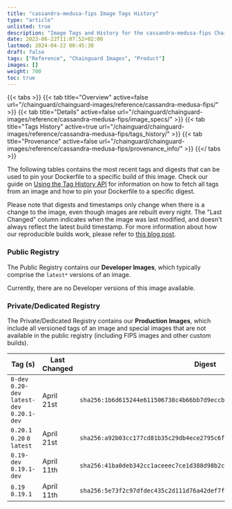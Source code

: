 ```yaml
---
title: "cassandra-medusa-fips Image Tags History"
type: "article"
unlisted: true
description: "Image Tags and History for the cassandra-medusa-fips Chainguard Image"
date: 2023-06-22T11:07:52+02:00
lastmod: 2024-04-22 00:45:38
draft: false
tags: ["Reference", "Chainguard Images", "Product"]
images: []
weight: 700
toc: true
---
```


{{< tabs >}}
{{< tab title="Overview" active=false url="/chainguard/chainguard-images/reference/cassandra-medusa-fips/" >}}
{{< tab title="Details" active=false url="/chainguard/chainguard-images/reference/cassandra-medusa-fips/image_specs/" >}}
{{< tab title="Tags History" active=true url="/chainguard/chainguard-images/reference/cassandra-medusa-fips/tags_history/" >}}
{{< tab title="Provenance" active=false url="/chainguard/chainguard-images/reference/cassandra-medusa-fips/provenance_info/" >}}
{{</ tabs >}}

The following tables contains the most recent tags and digests that can be used to pin your Dockerfile to a specific build of this image. Check our guide on [Using the Tag History API](/chainguard/chainguard-images/using-the-tag-history-api/) for information on how to fetch all tags from an image and how to pin your Dockerfile to a specific digest.

Please note that digests and timestamps only change when there is a change to the image, even though images are rebuilt every night. The "Last Changed" column indicates when the image was last modified, and doesn't always reflect the latest build timestamp. For more information about how our reproducible builds work, please refer to [this blog post](https://www.chainguard.dev/unchained/reproducing-chainguards-reproducible-image-builds).

### Public Registry
The Public Registry contains our **Developer Images**, which typically comprise the `latest*` versions of an image.

Currently, there are no Developer versions of this image available.

### Private/Dedicated Registry
The Private/Dedicated Registry contains our **Production Images**, which include all versioned tags of an image and special images that are not available in the public registry (including FIPS images and other custom builds).

| Tag (s)                                       | Last Changed | Digest                                                                    |
|-----------------------------------------------|--------------|---------------------------------------------------------------------------|
|  `0-dev` `0.20-dev` `latest-dev` `0.20.1-dev` | April 21st   | `sha256:1b6d615244e611506738c4b66bb7d9eccb22a02c25d147f64e75a247ea64cc48` |
|  `0.20.1` `0.20` `0` `latest`                 | April 21st   | `sha256:a92b03cc177cd81b35c29db4ece2795c6f5f2f16b18ea8e62877216927a52168` |
|  `0.19-dev` `0.19.1-dev`                      | April 11th   | `sha256:41ba0deb342cc1aceeec7ce1d388d98b2cf4a6d8cc45ea1324180fc8beb040ae` |
|  `0.19` `0.19.1`                              | April 11th   | `sha256:5e73f2c97dfdec435c2d111d76a42def7fb565927dd9fa175f7c29f1d93383d0` |

